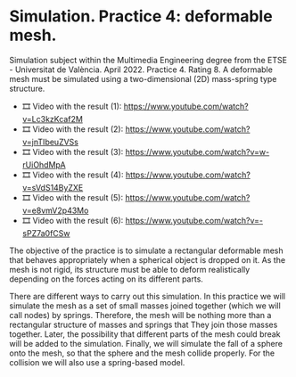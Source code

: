 ﻿# Simulation. Practice 4: deformable mesh.

 Simulation subject within the Multimedia Engineering degree from the ETSE - Universitat de València. April 2022. Practice 4. Rating 8. A deformable mesh must be simulated using a two-dimensional (2D) mass-spring type structure.

 - 🎞️ Video with the result (1): https://www.youtube.com/watch?v=Lc3kzKcaf2M
 - 🎞️ Video with the result (2): https://www.youtube.com/watch?v=jnTIbeuZVSs
 - 🎞️ Video with the result (3): https://www.youtube.com/watch?v=w-rUiOhdMpA
 - 🎞️ Video with the result (4): https://www.youtube.com/watch?v=sVdS14ByZXE
 - 🎞️ Video with the result (5): https://www.youtube.com/watch?v=e8vmV2p43Mo
 - 🎞️ Video with the result (6): https://www.youtube.com/watch?v=-sPZ7a0fCSw
 
 The objective of the practice is to simulate a rectangular deformable mesh that behaves appropriately when a spherical object is dropped on it. As the mesh is not rigid, its structure must be able to deform realistically depending on the forces acting on its different parts.

There are different ways to carry out this simulation. In this practice we will simulate the mesh as a set of small masses joined together (which we will call nodes) by springs. Therefore, the mesh will be nothing more than a rectangular structure of masses and springs that
They join those masses together. Later, the possibility that different parts of the mesh could break will be added to the simulation. Finally, we will simulate the fall of a sphere onto the mesh, so that the sphere and the mesh collide properly. For the collision we will also use a spring-based model.
